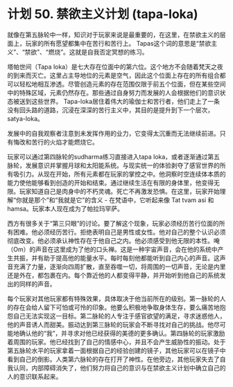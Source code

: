 # 计划 50. 禁欲主义计划 (tapa-loka)

就像在第五脉轮中一样，知识对于玩家来说是最重要的，在这里，在禁欲主义的层面上，玩家的所有愿望都集中在苦行和苦行上。 Tapas这个词的意思是“禁欲主义”、“禁欲”、“燃烧”。这就是自我否定冥想的练习。

塔帕世间（Tapa loka）是七大存在位面中的第六位。这个地方不会随着梵天之夜的到来而灭亡。这里占主导地位的元素是空气，因此这个位面上存在的所有组合都可以轻松地相互渗透。尽管创造元素的存在范围仅限于前五个位面，但在某些空间中的特殊区域，元素仍然存在。那些通过自身努力而发展的人会根据他们的意识状态被送到这些世界。 Tapa-loka居住着伟大的瑜伽士和苦行者，他们走上了一条没有回头路的道路，沉浸在深深的苦行主义中，其目的是提升到下一个层次，satya-loka。

发展中的自我观察者注意到未发挥作用的业力，它变得太沉重而无法继续前进。只有悔改和苦行的火焰才能燃烧它。

玩家可以通过第四脉轮的sudharma练习直接进入tapa loka，或者逐渐通过第五脉轮，发展意识并掌握月球和太阳能系统。与现实统一的体验剥夺了感官世界的所有吸引力。从现在开始，所有元素都在玩家的掌控之中。他洞察时空连续体本质的能力使他能够看到创造的开始和结束。通过继续生活在有限的身体里，他变得无限。玩家知道自己是肉身中的不朽灵魂。死亡不再激发恐惧。在这里，玩家开始理解“你就是那个”和“我就是它”的含义 - 在梵语中，它听起来像 Tat tvam asi 和 hamsa。玩家本人现在成为了帕拉玛罕萨。

西方有很多关于“第三只眼”的讨论。要了解这个现象，玩家必须经历苦行位面的所有困难。他必须经历苦行。拒绝表明自己是男性或女性。他对自己的整个认识必须彻底改变。他必须承认神性存在于他自己之内。他必须感受到他无限的本性。唵（Om）的声音在这里成为了他的口头禅。这是一种宇宙声音，会在他的系统中产生共振，并有助于提高他的能量水平。每时每刻他都能听到自己内心的声音。这声音充满了力量，逐渐向四周扩散，直至吞噬一切，将周围的一切声音，无论是内里还是外在，都包裹在内。每个靠近他的人都变得平静，并开始听到他自己的系统发出的同样的声音。

每个玩家对其他玩家都有特殊效果，具体取决于他当前所在的级别。第一脉轮的人的存在会给人留下可怕或可怜的印象。他要么积极地争取身体生存，要么痛苦地抱怨自己无法实现这一目标。第二脉轮的人专注于感官欲望的满足，寻求迷惑他人，他的声音诱人而甜美。振动达到第三脉轮的玩家会不断寻找对自己的挑战。他尽可能地确认他的“我”，并寻求对他已经获得的美德的更多确认。第四脉轮的玩家激励着周围的玩家。他已经找到了自己的情感中心，并且不会产生威胁性的振动。处于第五脉轮水平的玩家拿着一面根据自己的经验创建的镜子，其他玩家可以在镜子中看到自己的倒影。人类第六脉轮的存在打开了神性。在他旁边，其他玩家失去了自我认同，内部障碍消失了，他们努力将自己的意识与在禁欲主义计划中确立自己的人的意识联系起来。
